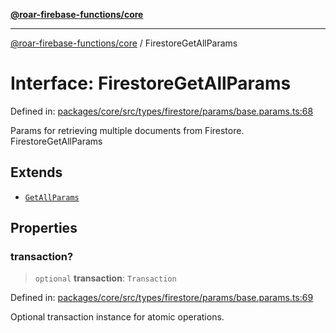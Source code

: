 [**@roar-firebase-functions/core**](../README.md)

---

[@roar-firebase-functions/core](../README.md) / FirestoreGetAllParams

# Interface: FirestoreGetAllParams

Defined in: [packages/core/src/types/firestore/params/base.params.ts:68](https://github.com/yeatmanlab/roar-firebase-functions/blob/0fc701649174b7557e55644b1065be2fa3d3d7ca/packages/core/src/types/firestore/params/base.params.ts#L68)

Params for retrieving multiple documents from Firestore.
FirestoreGetAllParams

## Extends

- [`GetAllParams`](GetAllParams.md)

## Properties

### transaction?

> `optional` **transaction**: `Transaction`

Defined in: [packages/core/src/types/firestore/params/base.params.ts:69](https://github.com/yeatmanlab/roar-firebase-functions/blob/0fc701649174b7557e55644b1065be2fa3d3d7ca/packages/core/src/types/firestore/params/base.params.ts#L69)

Optional transaction instance for atomic operations.
